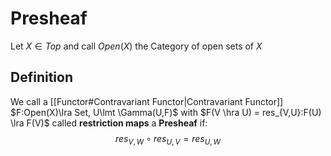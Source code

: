 # Presheaf
Let $X \in Top$ and call $Open(X)$ the Category of open sets of $X$
## Definition
We call a [[Functor#Contravariant Functor|Contravariant Functor]] $F:Open(X)\lra Set, U\lmt \Gamma(U,F)$ with
$F(V \hra U) = res_{V,U}:F(U) \lra F(V)$ called **restriction maps** a **Presheaf** if:
$$res_{V,W} \circ res_{U,V} = res_{U,W}$$
